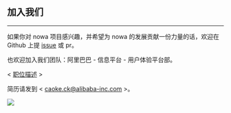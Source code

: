 ## 加入我们

---

如果你对 nowa 项目感兴趣，并希望为 nowa 的发展贡献一份力量的话，欢迎在 Github 上提 [issue](https://github.com/nowa-webpack/nowa-gui/issues/new) 或 pr。

也欢迎加入我们团队：阿里巴巴 - 信息平台 - 用户体验平台部。

< [职位描述](https://www.v2ex.com/t/356011) >

简历请发到 < [caoke.ck@alibaba-inc.com](mailto:caoke.ck@alibaba-inc.com) >。

![](https://g.alicdn.com/dingding/desktop-assets/1.0.1/img/face/default/emotion_028.png)
